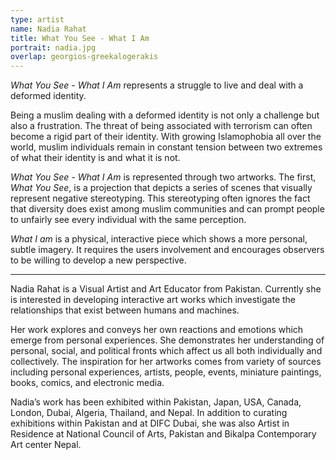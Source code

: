 ```yaml
---
type: artist
name: Nadia Rahat
title: What You See - What I Am
portrait: nadia.jpg
overlap: georgios-greekalogerakis
---
```


*What You See - What I Am* represents a struggle to live and deal with a deformed identity.

Being a muslim dealing with a deformed identity is not only a challenge but also a frustration. The threat of being associated with terrorism can often become a rigid part of their identity. With growing Islamophobia all over the world, muslim individuals remain in constant tension between two extremes of what their identity is and what it is not.

*What You See - What I Am* is represented through two artworks. The first, *What You See*, is a projection that depicts a series of scenes that visually represent negative stereotyping. This stereotyping often ignores the fact that diversity does exist among muslim communities and can prompt people to unfairly see every individual with the same perception.

*What I am* is a physical, interactive piece which shows a more personal, subtle imagery. It requires the users involvement and encourages observers to be willing to develop a new perspective.

---

Nadia Rahat is a Visual Artist and Art Educator from Pakistan. Currently she is interested in developing interactive art works which investigate the relationships that exist between humans and machines.

Her work explores and conveys her own reactions and emotions which emerge from personal experiences. She demonstrates her understanding of personal, social, and political fronts which affect us all both individually and collectively. The inspiration for her artworks comes from variety of sources including personal experiences, artists, people, events, miniature paintings, books, comics, and electronic media.

Nadia’s work has been exhibited within Pakistan, Japan, USA, Canada, London, Dubai, Algeria, Thailand, and Nepal. In addition to curating exhibitions within Pakistan and at DIFC Dubai, she was also Artist in Residence at National Council of Arts, Pakistan and Bikalpa Contemporary Art center Nepal.
